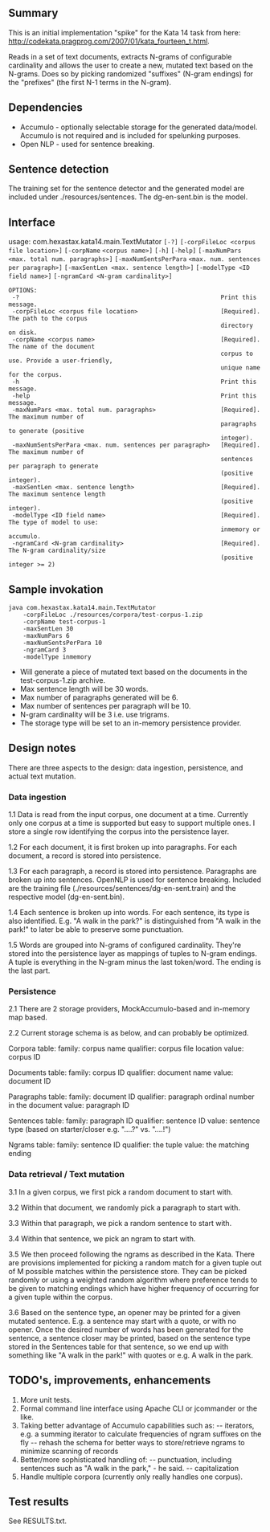 ## Summary
This is an initial implementation "spike" for the Kata 14 task from here:
http://codekata.pragprog.com/2007/01/kata_fourteen_t.html.

Reads in a set of text documents, extracts N-grams of configurable cardinality and allows the user
to create a new, mutated text based on the N-grams. Does so by picking randomized "suffixes"
(N-gram endings) for the "prefixes" (the first N-1 terms in the N-gram).

## Dependencies
- Accumulo - optionally selectable storage for the generated data/model. Accumulo is not required and is
included for spelunking purposes.
- Open NLP - used for sentence breaking.

## Sentence detection
The training set for the sentence detector and the generated model are included under ./resources/sentences.
The dg-en-sent.bin is the model.

## Interface

usage: com.hexastax.kata14.main.TextMutator `[-?]` `[-corpFileLoc <corpus file location>]` `[-corpName`
        `<corpus name>]` `[-h]` `[-help]` `[-maxNumPars <max. total num. paragraphs>]` `[-maxNumSentsPerPara`
        `<max. num. sentences per paragraph>]` `[-maxSentLen <max. sentence length>]` `[-modelType <ID`
        `field name>]` `[-ngramCard <N-gram cardinality>]`

```
OPTIONS:
 -?                                                        Print this message.
 -corpFileLoc <corpus file location>                       [Required]. The path to the corpus
                                                           directory on disk.
 -corpName <corpus name>                                   [Required]. The name of the document
                                                           corpus to use. Provide a user-friendly,
                                                           unique name for the corpus.
 -h                                                        Print this message.
 -help                                                     Print this message.
 -maxNumPars <max. total num. paragraphs>                  [Required]. The maximum number of
                                                           paragraphs to generate (positive
                                                           integer).
 -maxNumSentsPerPara <max. num. sentences per paragraph>   [Required]. The maximum number of
                                                           sentences per paragraph to generate
                                                           (positive integer).
 -maxSentLen <max. sentence length>                        [Required]. The maximum sentence length
                                                           (positive integer).
 -modelType <ID field name>                                [Required]. The type of model to use:
                                                           inmemory or accumulo.
 -ngramCard <N-gram cardinality>                           [Required]. The N-gram cardinality/size
                                                           (positive integer >= 2)
```

## Sample invokation

```
java com.hexastax.kata14.main.TextMutator
    -corpFileLoc ./resources/corpora/test-corpus-1.zip
    -corpName test-corpus-1
    -maxSentLen 30
    -maxNumPars 6
    -maxNumSentsPerPara 10
    -ngramCard 3
    -modelType inmemory
```

* Will generate a piece of mutated text based on the documents in the test-corpus-1.zip archive.
* Max sentence length will be 30 words.
* Max number of paragraphs generated will be 6.
* Max number of sentences per paragraph will be 10.
* N-gram cardinality will be 3 i.e. use trigrams.
* The storage type will be set to an in-memory persistence provider.

## Design notes

There are three aspects to the design: data ingestion, persistence, and actual text mutation.

### Data ingestion

1.1 Data is read from the input corpus, one document at a time. Currently only one corpus at a time is supported but easy
to support multiple ones. I store a single row identifying the corpus into the persistence layer.

1.2 For each document, it is first broken up into paragraphs. For each document, a record is stored into persistence.

1.3 For each paragraph, a record is stored into persistence. Paragraphs are broken up into sentences. OpenNLP is used
for sentence breaking. Included are the training file (./resources/sentences/dg-en-sent.train) and the respective
model (dg-en-sent.bin).

1.4 Each sentence is broken up into words. For each sentence, its type is also identified. E.g. "A walk in the park?" is
distinguished from "A walk in the park!" to later be able to preserve some punctuation.

1.5 Words are grouped into N-grams of configured cardinality. They're stored into the persistence layer as mappings of
tuples to N-gram endings. A tuple is everything in the N-gram minus the last token/word. The ending is the last part.

### Persistence

2.1 There are 2 storage providers, MockAccumulo-based and in-memory map based.

2.2 Current storage schema is as below, and can probably be optimized.

Corpora table:
family: corpus name
qualifier: corpus file location
value: corpus ID

Documents table:
family: corpus ID
qualifier: document name
value: document ID

Paragraphs table:
family: document ID
qualifier: paragraph ordinal number in the document
value: paragraph ID

Sentences table:
family: paragraph ID
qualifier: sentence ID
value: sentence type (based on starter/closer e.g. "....?" vs. "....!")

Ngrams table:
family: sentence ID
qualifier: the tuple
value: the matching ending

### Data retrieval / Text mutation

3.1 In a given corpus, we first pick a random document to start with.

3.2 Within that document, we randomly pick a paragraph to start with.

3.3 Within that paragraph, we pick a random sentence to start with.

3.4 Within that sentence, we pick an ngram to start with.

3.5 We then proceed following the ngrams as described in the Kata. There are provisions implemented for picking
a random match for a given tuple out of M possible matches within the persistence store. They can be picked
randomly or using a weighted random algorithm where preference tends to be given to matching endings which have
higher frequency of occurring for a given tuple within the corpus.

3.6 Based on the sentence type, an opener may be printed for a given mutated sentence. E.g. a sentence may start
with a quote, or with no opener. Once the desired number of words has been generated for the sentence, a sentence
closer may be printed, based on the sentence type stored in the Sentences table for that sentence, so we end up
with something like "A walk in the park!" with quotes or e.g. A walk in the park.

## TODO's, improvements, enhancements

1. More unit tests.
2. Formal command line interface using Apache CLI or jcommander or the like.
3. Taking better advantage of Accumulo capabilities such as:
	-- iterators, e.g. a summing iterator to calculate frequencies of ngram suffixes on the fly
	-- rehash the schema for better ways to store/retrieve ngrams to minimize scanning of records
4. Better/more sophisticated handling of:
	-- punctuation, including sentences such as "A walk in the park," - he said.
	-- capitalization
5. Handle multiple corpora (currently only really handles one corpus).

## Test results

See RESULTS.txt.
